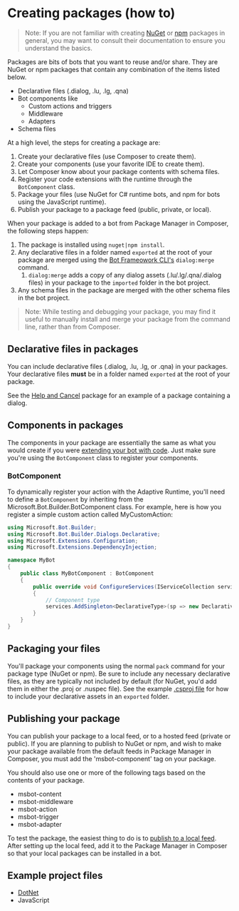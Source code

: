 # Creating packages (how to)

>Note: If you are not familiar with creating [NuGet](https://nuget.org) or [npm](https://npmjs.com) packages in general, you may want to consult their documentation to ensure you understand the basics.

Packages are bits of bots that you want to reuse and/or share. They are NuGet or npm packages that contain any combination of the items listed below.

- Declarative files (.dialog, .lu, .lg, .qna)
- Bot components like
  - Custom actions and triggers
  - Middleware
  - Adapters
- Schema files

At a high level, the steps for creating a package are:

1. Create your declarative files (use Composer to create them).
2. Create your components (use your favorite IDE to create them).
3. Let Composer know about your package contents with schema files.
4. Register your code extensions with the runtime through the `BotComponent` class.
5. Package your files (use NuGet for C# runtime bots, and npm for bots using the JavaScript runtime).
6. Publish your package to a package feed (public, private, or local).

When your package is added to a bot from Package Manager in Composer, the following steps happen:

1. The package is installed using `nuget|npm install`.
2. Any declarative files in a folder named `exported` at the root of your package are merged using the [Bot Frameowork CLI's](https://github.com/microsoft/botframework-cli) `dialog:merge` command.
    1. `dialog:merge` adds a copy of any dialog assets (.lu/.lg/.qna/.dialog files) in your package to the `imported` folder in the bot project.
3. Any schema files in the package are merged with the other schema files in the bot project.

> Note: While testing and debugging your package, you may find it useful to manually install and merge your package from the command line, rather than from Composer.

## Declarative files in packages

You can include declarative files (.dialog, .lu, .lg, or .qna) in your packages. Your declarative files **must** be in a folder named `exported` at the root of your package.

See the [Help and Cancel](/packages/HelpAndCancel) package for an example of a package containing a dialog.

## Components in packages

The components in your package are essentially the same as what you would create if you were [extending your bot with code](/docs/extending-with-code.md). Just make sure you're using the `BotComponent` class to register your components.

### BotComponent

To dynamically register your action with the Adaptive Runtime, you'll need to define a `BotComponent` by inheriting from the Microsoft.Bot.Builder.BotComponent class. For example, here is how you register a simple custom action called MyCustomAction:

```c#
using Microsoft.Bot.Builder;
using Microsoft.Bot.Builder.Dialogs.Declarative;
using Microsoft.Extensions.Configuration;
using Microsoft.Extensions.DependencyInjection;

namespace MyBot
{
    public class MyBotComponent : BotComponent
    {
        public override void ConfigureServices(IServiceCollection services, IConfiguration configuration)
        {
            // Component type
            services.AddSingleton<DeclarativeType>(sp => new DeclarativeType<MyCustomAction>(MyCustomAction.Kind));
        }
    }
}
```

## Packaging your files

You'll package your components using the normal `pack` command for your package type (NuGet or npm). Be sure to include any necessary declarative files, as they are typically not included by default (for NuGet, you'd add them in either the .proj or .nuspec file). See the example [.csproj file](/assets/MultiplyDialog.csproj) for how to include your declarative assets in an `exported` folder.

## Publishing your package

You can publish your package to a local feed, or to a hosted feed (private or public). If you are planning to publish to NuGet or npm, and wish to make your package available from the default feeds in Package Manager in Composer, you must add the 'msbot-component' tag on your package.

You should also use one or more of the following tags based on the contents of your package.

- msbot-content
- msbot-middleware
- msbot-action
- msbot-trigger
- msbot-adapter

To test the package, the easiest thing to do is to [publish to a local feed](https://docs.microsoft.com/nuget/hosting-packages/local-feeds). After setting up the local feed, add it to the Package Manager in Composer so that your local packages can be installed in a bot.

## Example project files

- [DotNet](assets/MultiplyDialog.csproj)
- JavaScript
